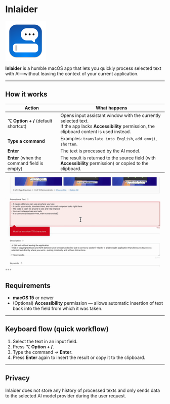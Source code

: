 # Inlaider
<img src="assets/icon-256.png" alt="Inlaider icon" width="128" align="center">

**Inlaider** is a humble macOS app that lets you quickly process selected text with AI—without leaving the context of your current application.

---

## How it works

| Action | What happens |
|--------|--------------|
| **⌥ Option + /** (default shortcut) | Opens input assistant window with the currently selected text.<br/>If the app lacks **Accessibility** permission, the clipboard content is used instead. |
| **Type a command** | Examples: `translate into English`, `add emoji`, `shorten`. |
| **Enter** | The text is processed by the AI model. |
| **Enter** (when the command field is empty) | The result is returned to the source field (with **Accessibility** permission) or copied to the clipboard. |

<img src="assets/demo_shorten.gif" alt="Inlaider demo" width="1024" align="center">
---

## Requirements

- **macOS 15** or newer
- (Optional) **Accessibility** permission — allows automatic insertion of text back into the field from which it was taken.

---

## Keyboard flow (quick workflow)

1. Select the text in an input field.
2. Press **⌥ Option + /**.
3. Type the command → **Enter**.
4. Press **Enter** again to insert the result or copy it to the clipboard.

---

## Privacy

Inlaider does not store any history of processed texts and only sends data to the selected AI model provider during the user request.
